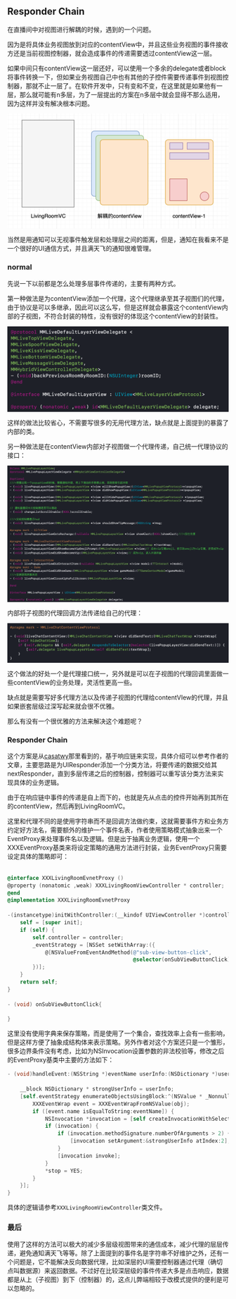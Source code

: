 
## Responder Chain

在直播间中对视图进行解耦的时候，遇到的一个问题。

因为是将具体业务视图放到对应的contentView中，并且这些业务视图的事件接收方还是当前视图控制器，就会造成事件的传递需要透过contentView这一层。

如果中间只有contentView这一层还好，可以使用一个多余的delegate或者block将事件转换一下，但如果业务视图自己中也有其他的子控件需要传递事件到视图控制器，那就不止一层了。在软件开发中，只有变和不变，在这里就是如果他有一层，那么就可能有n多层，为了一层提出的方案在n多层中就会显得不那么适用，因为这样并没有解决根本问题。

<p align="center">
  <img src="https://github.com/Yrocky/Weather_App/blob/master/img/responder_chain_contentviews.png?raw=true"  align="center">
</p>

当然是用通知可以无视事件触发层和处理层之间的距离，但是，通知在我看来不是一个很好的UI通信方式，并且满天飞的通知很难管理。

### normal

先说一下以前都是怎么处理多层事件传递的，主要有两种方式。

第一种做法是为contentView添加一个代理，这个代理继承至其子视图们的代理，由于协议是可以多继承，因此可以这么写，但是这样就会暴露这个contentView内部的子视图，不符合封装的特性，没有很好的体现这个contentView的封装性。

<p align="center">
  <img src="https://github.com/Yrocky/Weather_App/blob/master/img/responder_chain_normal_1.png?raw=true"  align="center">
</p>

这样的做法比较省心，不需要写很多的无用代理方法，缺点就是上面提到的暴露了内部的类。

另一种做法是在contentView内部对子视图做一个代理传递，自己统一代理协议的接口：

<p align="center">
  <img src="https://github.com/Yrocky/Weather_App/blob/master/img/responder_chain_normal_2.png?raw=true"  align="center">
</p>

内部将子视图的代理回调方法传递给自己的代理：

<p align="center">
  <img src="https://github.com/Yrocky/Weather_App/blob/master/img/responder_chain_normal_3.png?raw=true"  align="center">
</p>

这个做法的好处一个是代理接口统一，另外就是可以在子视图的代理回调里面做一些contentView的业务处理，灵活性更高一些。

缺点就是需要写好多代理方法以及传递子视图的代理给contentVIew的代理，并且如果嵌套层级过深写起来就会很不优雅。

那么有没有一个很优雅的方法来解决这个难题呢？

### Responder Chain

这个方案是从[casatwy](https://casatwy.com/responder_chain_communication.html)那里看到的，基于响应链来实现，具体介绍可以参考作者的文章，主要思路是为UIResponder添加一个分类方法，将要传递的数据交给其nextResponder，直到多层传递之后的控制器，控制器可以重写该分类方法来实现具体的业务逻辑。

由于在响应链中事件的传递是自上而下的，也就是先从点击的控件开始再到其所在的contentView，然后再到LivingRoomVC。

这里和代理不同的是使用字符串而不是回调方法做约束，这就需要事件方和业务方约定好方法名，需要额外的维护一个事件名表，作者使用策略模式抽象出来一个EventProxy来处理事件名以及逻辑。但是出于抽离业务逻辑，使用一个XXXEventProxy基类来将设定策略的通用方法进行封装，业务EventProxy只需要设定具体的策略即可：

```objective-c

@interface XXXLivingRoomEvnetProxy ()
@property (nonatomic ,weak) XXXLivingRoomViewController * controller;
@end
@implementation XXXLivingRoomEvnetProxy

-(instancetype)initWithController:(__kindof UIViewController *)controller{
    self = [super init];
    if (self) {
        self.controller = controller;
        _eventStrategy = [NSSet setWithArray:({
            @[NSValueFromEventAndMethod(@"sub-view-button-click",
                                        @selector(onSubViewButtonClick))];
        })];
    }
    return self;
}

- (void) onSubViewButtonClick{
    
}
```

这里没有使用字典来保存策略，而是使用了一个集合，查找效率上会有一些影响，但是这样方便了抽象成结构体来表示策略。另外作者对这个方案还只是一个雏形，很多边界条件没有考虑，比如为NSInvocation设置参数的非法校验等，修改之后的EventProxy基类中主要的方法如下：

``` objective-c
- (void)handleEvent:(NSString *)eventName userInfo:(NSDictionary *)userInfo{
    
    __block NSDictionary * strongUserInfo = userInfo;
    [self.eventStrategy enumerateObjectsUsingBlock:^(NSValue * _Nonnull obj, BOOL * _Nonnull stop) {
        XXXEventWrap event = XXXEventWrapFromNSValue(obj);
        if ([event.name isEqualToString:eventName]) {
            NSInvocation *invocation = [self createInvocationWithSelector:event.method];
            if (invocation) {
                if (invocation.methodSignature.numberOfArguments > 2) {                
                    [invocation setArgument:&strongUserInfo atIndex:2];
                }
                [invocation invoke];
            }
            *stop = YES;
        }
    }];
}
```

具体的逻辑请参考`XXXLivingRoomViewController`类文件。

### 最后

使用了这样的方法可以极大的减少多层级视图带来的通信成本，减少代理的层层传递，避免通知满天飞等等。除了上面提到的事件名是字符串不好维护之外，还有一个问题是，它不能解决反向数据代理，比如深层的UI需要控制器通过代理（确切点叫数据源）来返回数据。不过好在比较深层级的事件传递大多是点击响应，数据都是从上（子视图）到下（控制器）的，这点儿弊端相较于改模式提供的便利是可以忽略的。


